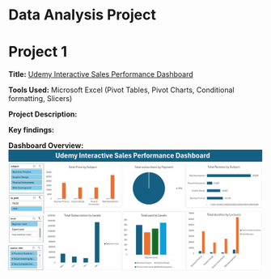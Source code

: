 # Data Analysis Project 
# Project 1
**Title:** [Udemy Interactive Sales Performance Dashboard](https://github.com/Phatiks/Phatiks.github.io/blob/main/udemy_online_education_courses_dataset.xlsx)

**Tools Used:** Microsoft Excel (Pivot Tables, Pivot Charts, Conditional formatting, Slicers)

**Project Description:** 
 

**Key findings:**

**Dashboard Overview:**
![Udemy_Dashboard](Udemy_Dashboard.png)
